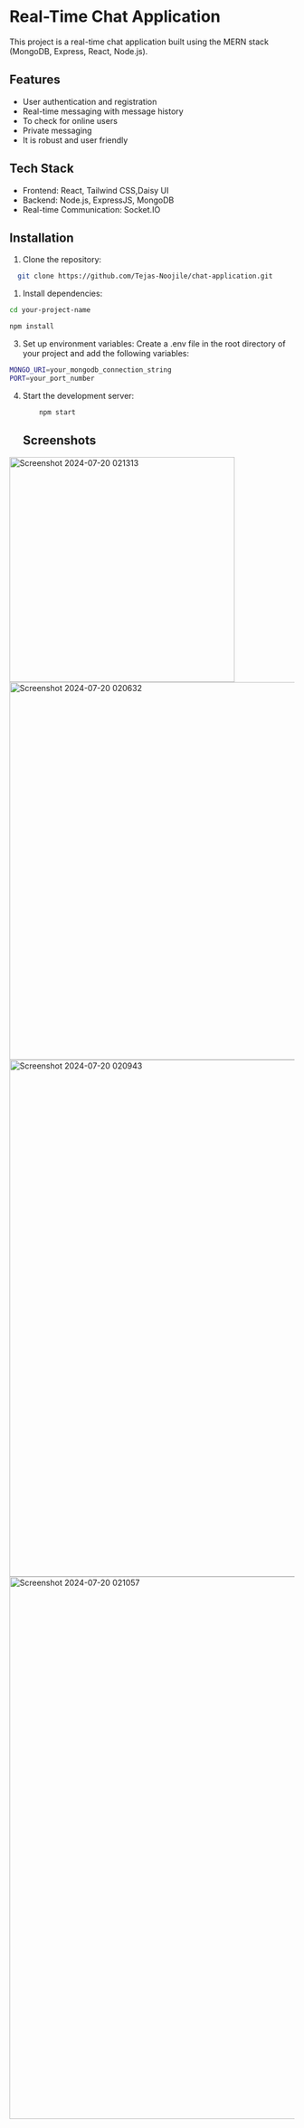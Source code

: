 
# Real-Time Chat Application

This project is a real-time chat application built using the MERN stack (MongoDB, Express, React, Node.js).


## Features

- User authentication and registration
- Real-time messaging with message history
- To check for online users
- Private messaging
- It is robust and user friendly


## Tech Stack

- Frontend: React, Tailwind CSS,Daisy UI
- Backend: Node.js, ExpressJS, MongoDB
- Real-time Communication: Socket.IO 


## Installation

1.  Clone the repository:

```bash
  git clone https://github.com/Tejas-Noojile/chat-application.git
```

1.  Install dependencies:

```bash
cd your-project-name   

npm install
```

3.  Set up environment variables: Create a .env file in the root directory of your project and add the following variables:
```bash
MONGO_URI=your_mongodb_connection_string
PORT=your_port_number
```
4.  Start the development server:
    ```bash
        npm start
    ```
    ## Screenshots

<img width="398" alt="Screenshot 2024-07-20 021313" src="https://github.com/user-attachments/assets/58e68c19-17fa-4629-ab45-b5fa7297a002">

<img width="668" alt="Screenshot 2024-07-20 020632" src="https://github.com/user-attachments/assets/39d5e203-076d-4de2-8f7b-f564235b41d4">

<img width="914" alt="Screenshot 2024-07-20 020943" src="https://github.com/user-attachments/assets/106537ab-c25a-4628-bad2-6e4c97748cfb">

<img width="959" alt="Screenshot 2024-07-20 021057" src="https://github.com/user-attachments/assets/52c9bce3-a082-4361-8924-ffdf0f859c22">

